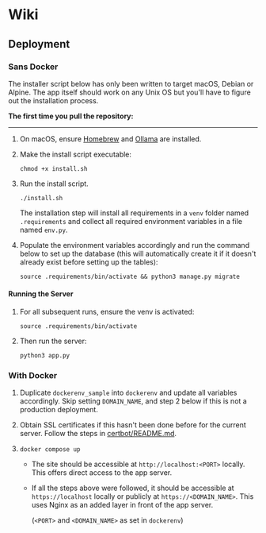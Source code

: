 # Wiki

## Deployment

### Sans Docker

The installer script below has only been written to target macOS, Debian or Alpine. The app itself should work on any Unix OS but you'll have to figure out the installation process.

**The first time you pull the repository:**

---

1. On macOS, ensure [Homebrew](https://brew.sh/) and [Ollama](https://ollama.com/download) are installed.

2. Make the install script executable:

   ```
   chmod +x install.sh
   ```

3. Run the install script.

   ```
   ./install.sh
   ```

   The installation step will install all requirements in a `venv` folder named `.requirements` and collect all required
   environment variables in a file named `env.py`.

4. Populate the environment variables accordingly and run the command below to set up the database (this will automatically create it if it doesn't already exist before setting up the tables):

   ```
   source .requirements/bin/activate && python3 manage.py migrate
   ```

#### Running the Server

1. For all subsequent runs, ensure the venv is activated:

   ```
   source .requirements/bin/activate
   ```

2. Then run the server:

   ```
   python3 app.py
   ```

### With Docker

1. Duplicate `dockerenv_sample` into `dockerenv` and update all variables accordingly. Skip setting `DOMAIN_NAME`, and step 2 below if this is not a production deployment.
2. Obtain SSL certificates if this hasn't been done before for the current server. Follow the steps in [certbot/README.md](certbot/README.md).
3. `docker compose up`

   - The site should be accessible at `http://localhost:<PORT>` locally. This offers direct access to the app server.
   - If all the steps above were followed, it should be accessible at `https://localhost` locally or publicly at `https://<DOMAIN_NAME>`. This uses Nginx as an added layer in front of the app server.

     (`<PORT>` and `<DOMAIN_NAME>` as set in `dockerenv`)
